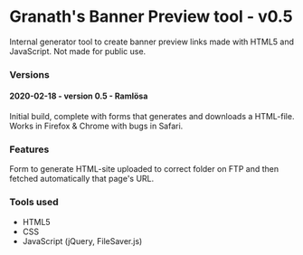
# Granath's Banner Preview tool - v0.5
Internal generator tool to create banner preview links made with HTML5 and JavaScript. Not made for public use.

### Versions

#### 2020-02-18 - version 0.5 - Ramlösa
Initial build, complete with forms that generates and downloads a HTML-file. Works in Firefox & Chrome with bugs in Safari.

### Features

Form to generate HTML-site uploaded to correct folder on FTP and then fetched automatically that page's URL.

### Tools used
* HTML5
* CSS
* JavaScript (jQuery, FileSaver.js)
